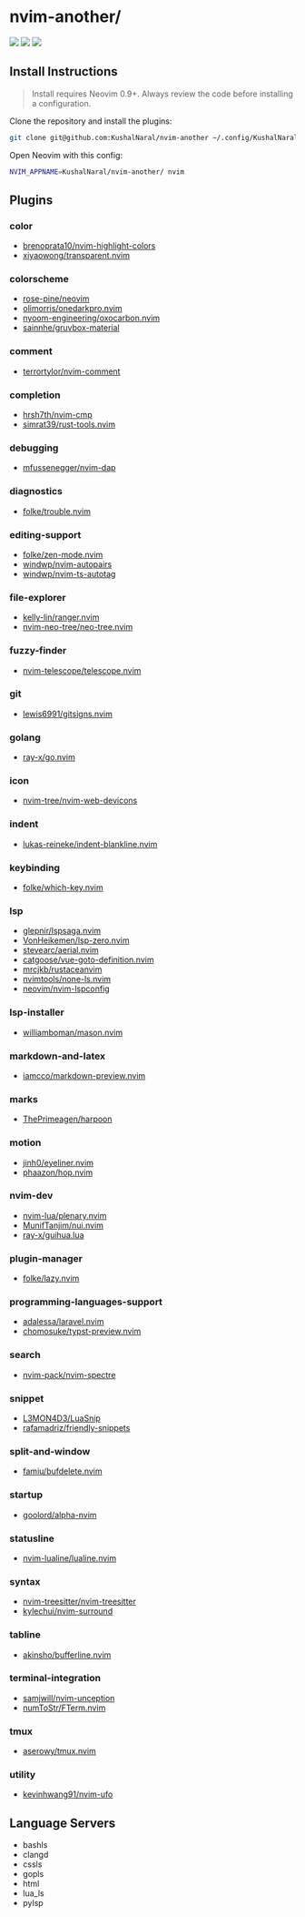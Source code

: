 # nvim-another/

<a href="https://dotfyle.com/KushalNaral/nvim-another"><img src="https://dotfyle.com/KushalNaral/nvim-another/badges/plugins?style=flat" /></a>
<a href="https://dotfyle.com/KushalNaral/nvim-another"><img src="https://dotfyle.com/KushalNaral/nvim-another/badges/leaderkey?style=flat" /></a>
<a href="https://dotfyle.com/KushalNaral/nvim-another"><img src="https://dotfyle.com/KushalNaral/nvim-another/badges/plugin-manager?style=flat" /></a>


## Install Instructions

 > Install requires Neovim 0.9+. Always review the code before installing a configuration.

Clone the repository and install the plugins:

```sh
git clone git@github.com:KushalNaral/nvim-another ~/.config/KushalNaral/nvim-another
```

Open Neovim with this config:

```sh
NVIM_APPNAME=KushalNaral/nvim-another/ nvim
```

## Plugins

### color

+ [brenoprata10/nvim-highlight-colors](https://dotfyle.com/plugins/brenoprata10/nvim-highlight-colors)
+ [xiyaowong/transparent.nvim](https://dotfyle.com/plugins/xiyaowong/transparent.nvim)
### colorscheme

+ [rose-pine/neovim](https://dotfyle.com/plugins/rose-pine/neovim)
+ [olimorris/onedarkpro.nvim](https://dotfyle.com/plugins/olimorris/onedarkpro.nvim)
+ [nyoom-engineering/oxocarbon.nvim](https://dotfyle.com/plugins/nyoom-engineering/oxocarbon.nvim)
+ [sainnhe/gruvbox-material](https://dotfyle.com/plugins/sainnhe/gruvbox-material)
### comment

+ [terrortylor/nvim-comment](https://dotfyle.com/plugins/terrortylor/nvim-comment)
### completion

+ [hrsh7th/nvim-cmp](https://dotfyle.com/plugins/hrsh7th/nvim-cmp)
+ [simrat39/rust-tools.nvim](https://dotfyle.com/plugins/simrat39/rust-tools.nvim)
### debugging

+ [mfussenegger/nvim-dap](https://dotfyle.com/plugins/mfussenegger/nvim-dap)
### diagnostics

+ [folke/trouble.nvim](https://dotfyle.com/plugins/folke/trouble.nvim)
### editing-support

+ [folke/zen-mode.nvim](https://dotfyle.com/plugins/folke/zen-mode.nvim)
+ [windwp/nvim-autopairs](https://dotfyle.com/plugins/windwp/nvim-autopairs)
+ [windwp/nvim-ts-autotag](https://dotfyle.com/plugins/windwp/nvim-ts-autotag)
### file-explorer

+ [kelly-lin/ranger.nvim](https://dotfyle.com/plugins/kelly-lin/ranger.nvim)
+ [nvim-neo-tree/neo-tree.nvim](https://dotfyle.com/plugins/nvim-neo-tree/neo-tree.nvim)
### fuzzy-finder

+ [nvim-telescope/telescope.nvim](https://dotfyle.com/plugins/nvim-telescope/telescope.nvim)
### git

+ [lewis6991/gitsigns.nvim](https://dotfyle.com/plugins/lewis6991/gitsigns.nvim)
### golang

+ [ray-x/go.nvim](https://dotfyle.com/plugins/ray-x/go.nvim)
### icon

+ [nvim-tree/nvim-web-devicons](https://dotfyle.com/plugins/nvim-tree/nvim-web-devicons)
### indent

+ [lukas-reineke/indent-blankline.nvim](https://dotfyle.com/plugins/lukas-reineke/indent-blankline.nvim)
### keybinding

+ [folke/which-key.nvim](https://dotfyle.com/plugins/folke/which-key.nvim)
### lsp

+ [glepnir/lspsaga.nvim](https://dotfyle.com/plugins/glepnir/lspsaga.nvim)
+ [VonHeikemen/lsp-zero.nvim](https://dotfyle.com/plugins/VonHeikemen/lsp-zero.nvim)
+ [stevearc/aerial.nvim](https://dotfyle.com/plugins/stevearc/aerial.nvim)
+ [catgoose/vue-goto-definition.nvim](https://dotfyle.com/plugins/catgoose/vue-goto-definition.nvim)
+ [mrcjkb/rustaceanvim](https://dotfyle.com/plugins/mrcjkb/rustaceanvim)
+ [nvimtools/none-ls.nvim](https://dotfyle.com/plugins/nvimtools/none-ls.nvim)
+ [neovim/nvim-lspconfig](https://dotfyle.com/plugins/neovim/nvim-lspconfig)
### lsp-installer

+ [williamboman/mason.nvim](https://dotfyle.com/plugins/williamboman/mason.nvim)
### markdown-and-latex

+ [iamcco/markdown-preview.nvim](https://dotfyle.com/plugins/iamcco/markdown-preview.nvim)
### marks

+ [ThePrimeagen/harpoon](https://dotfyle.com/plugins/ThePrimeagen/harpoon)
### motion

+ [jinh0/eyeliner.nvim](https://dotfyle.com/plugins/jinh0/eyeliner.nvim)
+ [phaazon/hop.nvim](https://dotfyle.com/plugins/phaazon/hop.nvim)
### nvim-dev

+ [nvim-lua/plenary.nvim](https://dotfyle.com/plugins/nvim-lua/plenary.nvim)
+ [MunifTanjim/nui.nvim](https://dotfyle.com/plugins/MunifTanjim/nui.nvim)
+ [ray-x/guihua.lua](https://dotfyle.com/plugins/ray-x/guihua.lua)
### plugin-manager

+ [folke/lazy.nvim](https://dotfyle.com/plugins/folke/lazy.nvim)
### programming-languages-support

+ [adalessa/laravel.nvim](https://dotfyle.com/plugins/adalessa/laravel.nvim)
+ [chomosuke/typst-preview.nvim](https://dotfyle.com/plugins/chomosuke/typst-preview.nvim)
### search

+ [nvim-pack/nvim-spectre](https://dotfyle.com/plugins/nvim-pack/nvim-spectre)
### snippet

+ [L3MON4D3/LuaSnip](https://dotfyle.com/plugins/L3MON4D3/LuaSnip)
+ [rafamadriz/friendly-snippets](https://dotfyle.com/plugins/rafamadriz/friendly-snippets)
### split-and-window

+ [famiu/bufdelete.nvim](https://dotfyle.com/plugins/famiu/bufdelete.nvim)
### startup

+ [goolord/alpha-nvim](https://dotfyle.com/plugins/goolord/alpha-nvim)
### statusline

+ [nvim-lualine/lualine.nvim](https://dotfyle.com/plugins/nvim-lualine/lualine.nvim)
### syntax

+ [nvim-treesitter/nvim-treesitter](https://dotfyle.com/plugins/nvim-treesitter/nvim-treesitter)
+ [kylechui/nvim-surround](https://dotfyle.com/plugins/kylechui/nvim-surround)
### tabline

+ [akinsho/bufferline.nvim](https://dotfyle.com/plugins/akinsho/bufferline.nvim)
### terminal-integration

+ [samjwill/nvim-unception](https://dotfyle.com/plugins/samjwill/nvim-unception)
+ [numToStr/FTerm.nvim](https://dotfyle.com/plugins/numToStr/FTerm.nvim)
### tmux

+ [aserowy/tmux.nvim](https://dotfyle.com/plugins/aserowy/tmux.nvim)
### utility

+ [kevinhwang91/nvim-ufo](https://dotfyle.com/plugins/kevinhwang91/nvim-ufo)
## Language Servers

+ bashls
+ clangd
+ cssls
+ gopls
+ html
+ lua_ls
+ pylsp

